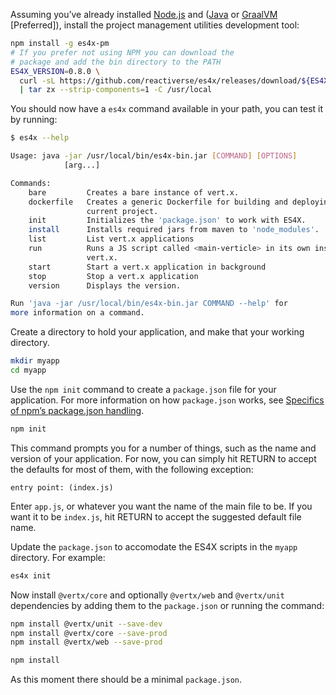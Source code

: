 Assuming you’ve already installed [Node.js](https://nodejs.org/) and ([Java](https://adoptopenjdk.net/) or
[GraalVM](http://www.graalvm.org/) \[Preferred\]), install the project management utilities development tool:

```bash
npm install -g es4x-pm
# If you prefer not using NPM you can download the
# package and add the bin directory to the PATH
ES4X_VERSION=0.8.0 \
  curl -sL https://github.com/reactiverse/es4x/releases/download/${ES4X_VERSION}/es4x-pm-${ES4X_VERSION}-bin.tar.gz \
  | tar zx --strip-components=1 -C /usr/local
```

You should now have a `es4x` command available in your path, you can test it by running:

```bash
$ es4x --help

Usage: java -jar /usr/local/bin/es4x-bin.jar [COMMAND] [OPTIONS]
            [arg...]

Commands:
    bare         Creates a bare instance of vert.x.
    dockerfile   Creates a generic Dockerfile for building and deploying the
                 current project.
    init         Initializes the 'package.json' to work with ES4X.
    install      Installs required jars from maven to 'node_modules'.
    list         List vert.x applications
    run          Runs a JS script called <main-verticle> in its own instance of
                 vert.x.
    start        Start a vert.x application in background
    stop         Stop a vert.x application
    version      Displays the version.

Run 'java -jar /usr/local/bin/es4x-bin.jar COMMAND --help' for
more information on a command.
```

Create a directory to hold your application, and make that your working directory.

```bash
mkdir myapp
cd myapp
```

Use the `npm init` command to create a `package.json` file for your application. For more information on how
`package.json` works, see [Specifics of npm’s package.json handling](https://docs.npmjs.com/files/package.json).

```bash
npm init
```

This command prompts you for a number of things, such as the name and version of your application. For now, you can
simply hit RETURN to accept the defaults for most of them, with the following exception:

```
entry point: (index.js)
```

Enter `app.js`, or whatever you want the name of the main file to be. If you want it to be `index.js`, hit RETURN to
accept the suggested default file name.

Update the `package.json` to accomodate the ES4X scripts in the `myapp` directory. For example:

```bash
es4x init
```

Now install `@vertx/core` and optionally `@vertx/web` and `@vertx/unit` dependencies by adding them to the
`package.json` or running the command:

```bash
npm install @vertx/unit --save-dev
npm install @vertx/core --save-prod
npm install @vertx/web --save-prod

npm install
```

As this moment there should be a minimal `package.json`.
